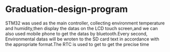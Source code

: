 # Graduation-design-program
STM32 was used as the main controller,  collecting environment temperature and humidity,then display the datas on the LCD touch screen,and we can also used mobile phone to get the datas by bluetooth.Every second, Environmental datas will be wroten to the SD card text in accordance with the appropriate format.The RTC is used to get to get the precise time
